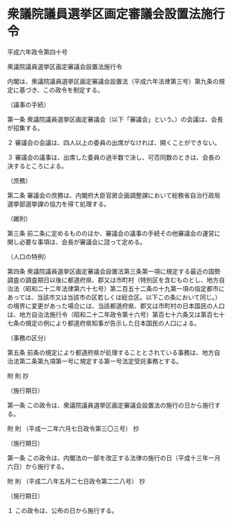 # 衆議院議員選挙区画定審議会設置法施行令

平成六年政令第四十号

衆議院議員選挙区画定審議会設置法施行令

内閣は、衆議院議員選挙区画定審議会設置法（平成六年法律第三号）第九条の規定に基づき、この政令を制定する。

（議事の手続）

第一条 衆議院議員選挙区画定審議会（以下「審議会」という。）の会議は、会長が招集する。

２ 審議会の会議は、四人以上の委員の出席がなければ、開くことができない。

３ 審議会の議事は、出席した委員の過半数で決し、可否同数のときは、会長の決するところによる。

（庶務）

第二条 審議会の庶務は、内閣府大臣官房企画調整課において総務省自治行政局選挙部選挙課の協力を得て処理する。

（雑則）

第三条 前二条に定めるもののほか、審議会の議事の手続その他審議会の運営に関し必要な事項は、会長が審議会に諮って定める。

（人口の特例）

第四条 衆議院議員選挙区画定審議会設置法第三条第一項に規定する最近の国勢調査の調査期日以後に都道府県、郡又は市町村（特別区を含むものとし、地方自治法（昭和二十二年法律第六十七号）第二百五十二条の十九第一項の指定都市にあっては、当該市又は当該市の区若しくは総合区。以下この条において同じ。）の境界に変更があった場合には、当該都道府県、郡又は市町村の日本国民の人口は、地方自治法施行令（昭和二十二年政令第十六号）第百七十六条又は第百七十七条の規定の例により都道府県知事が告示した日本国民の人口による。

（事務の区分）

第五条 前条の規定により都道府県が処理することとされている事務は、地方自治法第二条第九項第一号に規定する第一号法定受託事務とする。

附 則 抄

（施行期日）

第一条 この政令は、衆議院議員選挙区画定審議会設置法の施行の日から施行する。

附 則 （平成一二年六月七日政令第三〇三号） 抄

（施行期日）

第一条 この政令は、内閣法の一部を改正する法律の施行の日（平成十三年一月六日）から施行する。

附 則 （平成二八年五月二七日政令第二二八号） 抄

（施行期日）

１ この政令は、公布の日から施行する。
